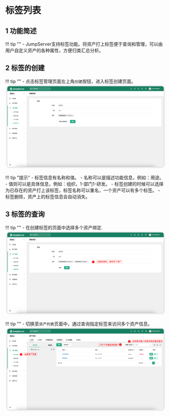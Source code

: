 # 标签列表
## 1 功能简述
!!! tip ""
    - JumpServer支持标签功能。将资产打上标签便于查询和管理，可以由用户自定义资产的各种属性，方便归类汇总分析。

## 2 标签的创建
!!! tip ""
    - 点击标签管理页面左上角`创建`按钮，进入标签创建页面。
![lable_list01](../../../img/lable_list01.png)

!!! tip "提示"
    - 标签信息有名称和值。
    - 名称可以是描述功能信息，例如：用途。
    - 值则可以是具体信息，例如：组织，1-部门1-研发。
    - 标签创建的时候可以选择为已存在的资产打上该标签，标签名称可以重名，一个资产可以有多个标签。
    - 标签删除，资产上的标签信息会自动消失。

## 3 标签的查询
!!! tip ""
    - 在创建标签的页面中选择多个资产绑定.
![lable_list02](../../../img/lable_list02.png)

!!! tip ""
    - 切换至`资产列表`页面中，通过查询指定标签来访问多个资产信息。
![lable_list03](../../../img/lable_list03.png)